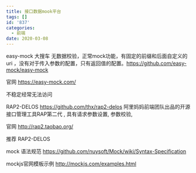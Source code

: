 ```yaml
---
title: 接口数据mook平台
tags: []
id: '837'
categories:
  - 前端
date: 2020-03-08
---
```


easy-mock 大搜车 无数据校验，正常mock功能，有固定的前缀和后面自定义的uri ，没有对于传入参数的配置，只有返回值的配置。https://github.com/easy-mock/easy-mock

官网 https://easy-mock.com/

不稳定经常无法访问



RAP2-DELOS https://github.com/thx/rap2-delos 阿里妈妈前端团队出品的开源接口管理工具RAP第二代 , 具有请求参数设置, 参数校验,

官网 http://rap2.taobao.org/


推荐 RAP2-DELOS

mock 语法规范
https://github.com/nuysoft/Mock/wiki/Syntax-Specification

mockjs官网模板示例
http://mockjs.com/examples.html
